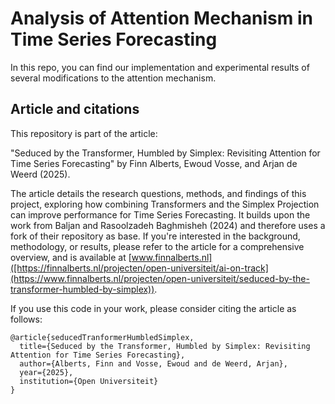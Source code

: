 # Analysis of Attention Mechanism in Time Series Forecasting

In this repo, you can find our implementation and experimental results of several modifications to the attention mechanism. 

## Article and citations
This repository is part of the article:

"Seduced by the Transformer, Humbled by Simplex: Revisiting Attention for Time Series Forecasting" by Finn Alberts, Ewoud Vosse, and Arjan de Weerd (2025).

The article details the research questions, methods, and findings of this project, exploring how combining Transformers and the Simplex Projection can improve performance for Time Series Forecasting. It builds upon the work from Baljan and Rasoolzadeh Baghmisheh (2024) and therefore uses a fork of their repository as base. If you're interested in the background, methodology, or results, please refer to the article for a comprehensive overview, and is available at [www.finnalberts.nl]([https://finnalberts.nl/projecten/open-universiteit/ai-on-track](https://www.finnalberts.nl/projecten/open-universiteit/seduced-by-the-transformer-humbled-by-simplex)).

If you use this code in your work, please consider citing the article as follows:
```
@article{seducedTranformerHumbledSimplex,
  title={Seduced by the Transformer, Humbled by Simplex: Revisiting Attention for Time Series Forecasting},
  author={Alberts, Finn and Vosse, Ewoud and de Weerd, Arjan},
  year={2025},
  institution={Open Universiteit}
}
```
